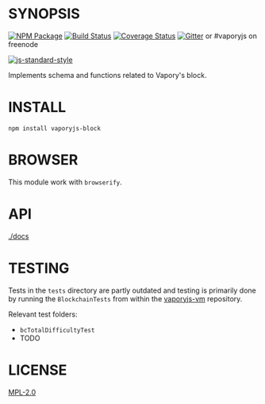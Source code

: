 # SYNOPSIS  
[![NPM Package](https://img.shields.io/npm/v/vaporyjs-block.svg?style=flat-square)](https://www.npmjs.org/package/vaporyjs-block)
[![Build Status](https://img.shields.io/travis/vaporyjs/vaporyjs-block.svg?branch=master&style=flat-square)](https://travis-ci.org/vaporyjs/vaporyjs-block)
[![Coverage Status](https://img.shields.io/coveralls/vaporyjs/vaporyjs-block.svg?style=flat-square)](https://coveralls.io/r/vaporyjs/vaporyjs-block)
[![Gitter](https://img.shields.io/gitter/room/vapory/vaporyjs-lib.svg?style=flat-square)]() or #vaporyjs on freenode  

[![js-standard-style](https://cdn.rawgit.com/feross/standard/master/badge.svg)](https://github.com/feross/standard)  


Implements schema and functions related to Vapory's block. 

# INSTALL
`npm install vaporyjs-block`

# BROWSER  
This module work with `browserify`.

# API
[./docs](./docs/index.md)

# TESTING
Tests in the ``tests`` directory are partly outdated and testing is primarily done by running the ``BlockchainTests`` from within the [vaporyjs-vm](https://github.com/vaporyjs/vaporyjs-vm) repository.

Relevant test folders:
- ``bcTotalDifficultyTest``
- TODO

# LICENSE
[MPL-2.0](https://tldrlegal.com/license/mozilla-public-license-2.0-(mpl-2))
